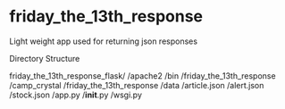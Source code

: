 # friday_the_13th_response
Light weight app used for returning json responses


Directory Structure

friday_the_13th_response_flask/
    /apache2
    /bin
    /friday_the_13th_response
        /camp_crystal
            /friday_the_13th_response
                /data
                    /article.json
                    /alert.json
                    /stock.json
                /app.py
                /__init__.py
            /wsgi.py
